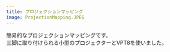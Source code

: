 ```yaml
---
title: プロジェクションマッピング
image: ProjectionMapping.JPEG
---
```


簡易的なプロジェクションマッピングです。  
三脚に取り付けられる小型のプロジェクターとVPT8を使いました。  

